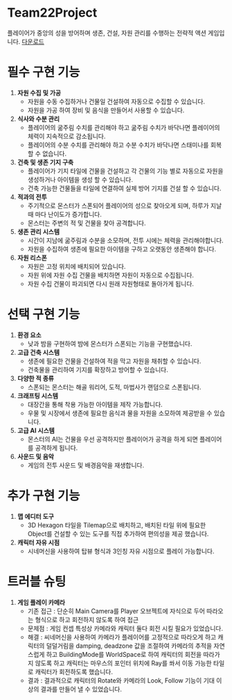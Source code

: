 # Team22Project
플레이어가 중앙의 성을 방어하며 생존, 건설, 자원 관리를 수행하는 전략적 액션 게임입니다.
[다운로드](https://drive.google.com/file/d/12i9w3JOgHRdiL5fDf0CUb5uy7TF7ZvVC/view)


# 필수 구현 기능
1. **자원 수집 및 가공**
    - 자원을 수동 수집하거나 건물일 건설하여 자동으로 수집할 수 있습니다.
    - 자원을 가공 하여 장비 및 음식을 만들어서 사용할 수 있습니다.
2. **식사와 수분 관리** 
    - 플레이어의 굶주림 수치를 관리해야 하고 굶주림 수치가 바닥나면 플레이어의 체력이 지속적으로 감소됩니다.
    - 플레이어의 수분 수치를 관리해야 하고 수분 수치가 바닥나면 스태미나를 회복할 수 없습니다.
3. **건축 및 생존 기지 구축** 
    - 플레이어가 기지 타일에 건물을 건설하고 각 건물의 기능 별로 자동으로 자원을 생성하거나 아이템을 생성 할 수 있습니다.
    - 건축 가능한 건물들을 타일에 연결하여 실제 방어 기지를 건설 할 수 있습니다.
4. **적과의 전투** 
    - 주기적으로 몬스터가 스폰되어 플레이어의 성으로 찾아오게 되며, 하루가 지날때 마다 난이도가 증가합니다.
    - 몬스터는 주변의 적 및 건물을 찾아 공격합니다.
5. **생존 관리 시스템**
    - 시간이 지남에 굶주림과 수분을 소모하며, 전투 시에는 체력을 관리해야합니다.
    - 자원을 수집하여 생존에 필요한 아이템을 구하고 오랫동안 생존해야 합니다.
6. **자원 리스폰** 
    - 자원은 고정 위치에 배치되어 있습니다.
    - 자원 위에 자원 수집 건물을 배치하면 자원이 자동으로 수집됩니다.
    - 자원 수집 건물이 파괴되면 다시 원래 자원형태로 돌아가게 됩니다.

# 선택 구현 기능
1. **환경 요소** 
    - 낮과 밤을 구현하여 밤에 몬스터가 스폰되는 기능을 구현했습니다.
2. **고급 건축 시스템**
    - 생존에 필요한 건물을 건설하여 적을 막고 자원을 채취할 수 있습니다.
    - 건축물을 관리하여 기지를 확장하고 방어할 수 있습니다.
3. **다양한 적 종류**
    - 스폰되는 몬스터는 해골 워리어, 도적, 마법사가 랜덤으로 스폰됩니다.
4. **크래프팅 시스템**
    - 대장간을 통해 착용 가능한 아이템을 제작 가능합니다.
    - 우물 및 시장에서 생존에 필요한 음식과 물을 자원을 소모하여 제공받을 수 있습니다.
5. **고급 AI 시스템**
    - 몬스터의 AI는 건물을 우선 공격하지만 플레이어가 공격을 하게 되면 플레이어를 공격하게 됩니다.
6. **사운드 및 음악**
    - 게임의 전투 사운드 및 배경음악을 재생합니다.


# 추가 구현 기능
1. **맵 에디터 도구** 
    - 3D Hexagon 타일을 Tilemap으로 배치하고, 배치된 타일 위에 필요한 Object를 건설할 수 있는 도구를 직접 추가하여 편의성을 제공 했습니다.
2. **캐릭터 자유 시점**
    - 시네머신을 사용하여 탑뷰 형식과 3인칭 자유 시점으로 플레이 가능합니다.

# 트러블 슈팅

1. **게임 플레이 카메라**
    - 기존 접근 : 단순히 Main Camera를 Player 오브젝트에 자식으로 두어 따라오는 형식으로 하고 회전하지 않도록 하여 접근
    - 문제점 : 게임 컨셉 특성상 카메라와 캐릭터 둘다 회전 시킬 필요가 있었습니다.
    - 해결 : 씨네머신을 사용하여 카메라가 플레이어를 고정적으로 따라오게 하고 캐릭터의 덜덜거림을 damping, deadzone 값을 조절하여 카메라의 추적을 자연스럽게 하고 BuildingMode를 WorldSpace로 하여 캐릭터의 회전을 따라가지 않도록 하고 캐릭터는 마우스의 포인터 위치에 Ray를 쏴서 이동 가능한 타일로 캐릭터가 회전하도록 했습니다.
    - 결과 : 결과적으로 캐릭터의 Rotate와 카메라의 Look, Follow  기능이 기대 이상의 결과를 만들어 낼 수 있었습니다.
